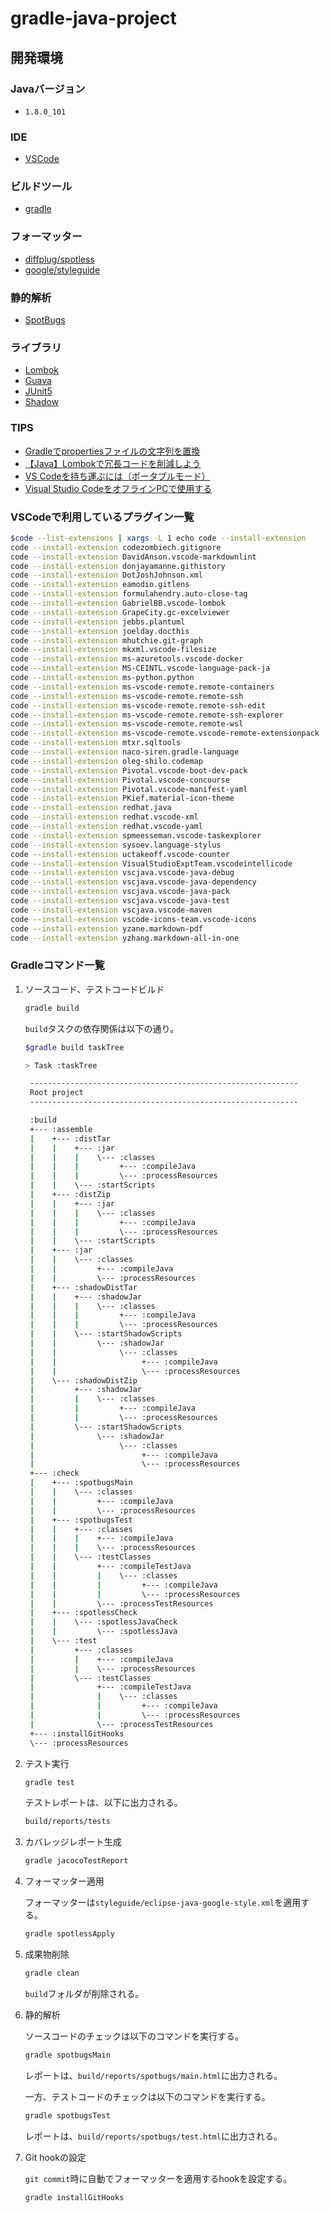 # gradle-java-project

## 開発環境

### Javaバージョン

- `1.8.0_101`

### IDE

- [VSCode](https://code.visualstudio.com/)

### ビルドツール

- [gradle](https://gradle.org/)

### フォーマッター

- [diffplug/spotless](https://github.com/diffplug/spotless)
- [google/styleguide](https://github.com/google/styleguide)

### 静的解析

- [SpotBugs](https://spotbugs.readthedocs.io/en/stable/index.html)

### ライブラリ

- [Lombok](https://projectlombok.org/)
- [Guava](https://github.com/google/guava)
- [JUnit5](https://oohira.github.io/junit5-doc-jp/user-guide/)
- [Shadow](https://imperceptiblethoughts.com/shadow/)

### TIPS

- [Gradleでpropertiesファイルの文字列を置換](https://blog.scheakur.com/post/41283944018/gradle-%E3%81%A7-ant-%E3%81%AE-replacetokens-%E3%82%92%E4%BD%BF%E3%81%A3%E3%81%A6-properties)
- [【Java】Lombokで冗長コードを削減しよう](https://www.casleyconsulting.co.jp/blog/engineer/107/)
- [VS Codeを持ち運ぶには（ポータブルモード）](https://www.atmarkit.co.jp/ait/articles/1807/20/news023.html)
- [Visual Studio CodeをオフラインPCで使用する](https://qiita.com/mekemeke421/items/98d5a3e2f2cc7517a6ab)

### VSCodeで利用しているプラグイン一覧

```bash
$code --list-extensions | xargs -L 1 echo code --install-extension
code --install-extension codezombiech.gitignore
code --install-extension DavidAnson.vscode-markdownlint
code --install-extension donjayamanne.githistory
code --install-extension DotJoshJohnson.xml
code --install-extension eamodio.gitlens
code --install-extension formulahendry.auto-close-tag
code --install-extension GabrielBB.vscode-lombok
code --install-extension GrapeCity.gc-excelviewer
code --install-extension jebbs.plantuml
code --install-extension joelday.docthis
code --install-extension mhutchie.git-graph
code --install-extension mkxml.vscode-filesize
code --install-extension ms-azuretools.vscode-docker
code --install-extension MS-CEINTL.vscode-language-pack-ja
code --install-extension ms-python.python
code --install-extension ms-vscode-remote.remote-containers
code --install-extension ms-vscode-remote.remote-ssh
code --install-extension ms-vscode-remote.remote-ssh-edit
code --install-extension ms-vscode-remote.remote-ssh-explorer
code --install-extension ms-vscode-remote.remote-wsl
code --install-extension ms-vscode-remote.vscode-remote-extensionpack
code --install-extension mtxr.sqltools
code --install-extension naco-siren.gradle-language
code --install-extension oleg-shilo.codemap
code --install-extension Pivotal.vscode-boot-dev-pack
code --install-extension Pivotal.vscode-concourse
code --install-extension Pivotal.vscode-manifest-yaml
code --install-extension PKief.material-icon-theme
code --install-extension redhat.java
code --install-extension redhat.vscode-xml
code --install-extension redhat.vscode-yaml
code --install-extension spmeesseman.vscode-taskexplorer
code --install-extension sysoev.language-stylus
code --install-extension uctakeoff.vscode-counter
code --install-extension VisualStudioExptTeam.vscodeintellicode
code --install-extension vscjava.vscode-java-debug
code --install-extension vscjava.vscode-java-dependency
code --install-extension vscjava.vscode-java-pack
code --install-extension vscjava.vscode-java-test
code --install-extension vscjava.vscode-maven
code --install-extension vscode-icons-team.vscode-icons
code --install-extension yzane.markdown-pdf
code --install-extension yzhang.markdown-all-in-one
```

### Gradleコマンド一覧

1. ソースコード、テストコードビルド

   ```bash
   gradle build
   ```

   `build`タスクの依存関係は以下の通り。

   ```bash
   $gradle build taskTree

   > Task :taskTree

    ------------------------------------------------------------
    Root project
    ------------------------------------------------------------

    :build
    +--- :assemble
    |    +--- :distTar
    |    |    +--- :jar
    |    |    |    \--- :classes
    |    |    |         +--- :compileJava
    |    |    |         \--- :processResources
    |    |    \--- :startScripts
    |    +--- :distZip
    |    |    +--- :jar
    |    |    |    \--- :classes
    |    |    |         +--- :compileJava
    |    |    |         \--- :processResources
    |    |    \--- :startScripts
    |    +--- :jar
    |    |    \--- :classes
    |    |         +--- :compileJava
    |    |         \--- :processResources
    |    +--- :shadowDistTar
    |    |    +--- :shadowJar
    |    |    |    \--- :classes
    |    |    |         +--- :compileJava
    |    |    |         \--- :processResources
    |    |    \--- :startShadowScripts
    |    |         \--- :shadowJar
    |    |              \--- :classes
    |    |                   +--- :compileJava
    |    |                   \--- :processResources
    |    \--- :shadowDistZip
    |         +--- :shadowJar
    |         |    \--- :classes
    |         |         +--- :compileJava
    |         |         \--- :processResources
    |         \--- :startShadowScripts
    |              \--- :shadowJar
    |                   \--- :classes
    |                        +--- :compileJava
    |                        \--- :processResources
    +--- :check
    |    +--- :spotbugsMain
    |    |    \--- :classes
    |    |         +--- :compileJava
    |    |         \--- :processResources
    |    +--- :spotbugsTest
    |    |    +--- :classes
    |    |    |    +--- :compileJava
    |    |    |    \--- :processResources
    |    |    \--- :testClasses
    |    |         +--- :compileTestJava
    |    |         |    \--- :classes
    |    |         |         +--- :compileJava
    |    |         |         \--- :processResources
    |    |         \--- :processTestResources
    |    +--- :spotlessCheck
    |    |    \--- :spotlessJavaCheck
    |    |         \--- :spotlessJava
    |    \--- :test
    |         +--- :classes
    |         |    +--- :compileJava
    |         |    \--- :processResources
    |         \--- :testClasses
    |              +--- :compileTestJava
    |              |    \--- :classes
    |              |         +--- :compileJava
    |              |         \--- :processResources
    |              \--- :processTestResources
    +--- :installGitHooks
    \--- :processResources
    ```

2. テスト実行

   ```bash
   gradle test
   ```

   テストレポートは、以下に出力される。

   ```bash
   build/reports/tests
   ```

3. カバレッジレポート生成

   ```bash
   gradle jacocoTestReport
   ```

4. フォーマッター適用

   フォーマッターは`styleguide/eclipse-java-google-style.xml`を適用する。

   ```bash
   gradle spotlessApply
   ```

5. 成果物削除

   ```bash
   gradle clean
   ```

   `build`フォルダが削除される。

6. 静的解析

   ソースコードのチェックは以下のコマンドを実行する。

   ```bash
   gradle spotbugsMain
   ```

   レポートは、`build/reports/spotbugs/main.html`に出力される。

   一方、テストコードのチェックは以下のコマンドを実行する。

   ```bash
   gradle spotbugsTest
   ```

   レポートは、`build/reports/spotbugs/test.html`に出力される。

7. Git hookの設定

   `git commit`時に自動でフォーマッターを適用するhookを設定する。

   ```bash
   gradle installGitHooks
   ```
